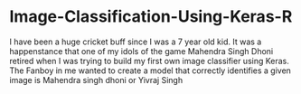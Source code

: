 # Image-Classification-Using-Keras-R
I have been a huge cricket buff since I was a 7 year old kid. It was a happenstance that one of my idols of the game Mahendra Singh Dhoni retired when I was trying to build my first own image classifier using Keras. The Fanboy in me wanted to create a model that correctly identifies a given image is Mahendra singh dhoni or Yivraj Singh

